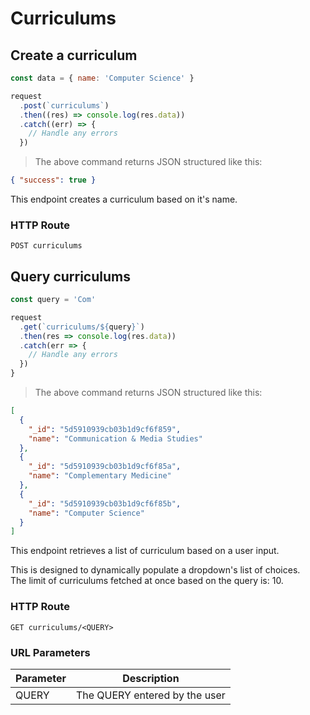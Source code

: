 # Curriculums

## Create a curriculum

```javascript
const data = { name: 'Computer Science' }

request
  .post(`curriculums`)
  .then((res) => console.log(res.data))
  .catch((err) => {
    // Handle any errors
  })
```

> The above command returns JSON structured like this:

```json
{ "success": true }
```

This endpoint creates a curriculum based on it's name.

### HTTP Route

`POST curriculums`

## Query curriculums

```javascript
const query = 'Com'

request
  .get(`curriculums/${query}`)
  .then(res => console.log(res.data))
  .catch(err => {
    // Handle any errors
  })
}
```

> The above command returns JSON structured like this:

```json
[
  {
    "_id": "5d5910939cb03b1d9cf6f859",
    "name": "Communication & Media Studies"
  },
  {
    "_id": "5d5910939cb03b1d9cf6f85a",
    "name": "Complementary Medicine"
  },
  {
    "_id": "5d5910939cb03b1d9cf6f85b",
    "name": "Computer Science"
  }
]
```

This endpoint retrieves a list of curriculum based on a user input.

<aside class="notice">
This is designed to dynamically populate a dropdown's list of choices.
</aside>

<aside class="notice">
The limit of curriculums fetched at once based on the query is: 10.
</aside>

### HTTP Route

`GET curriculums/<QUERY>`

### URL Parameters

| Parameter | Description                   |
| --------- | ----------------------------- |
| QUERY     | The QUERY entered by the user |
